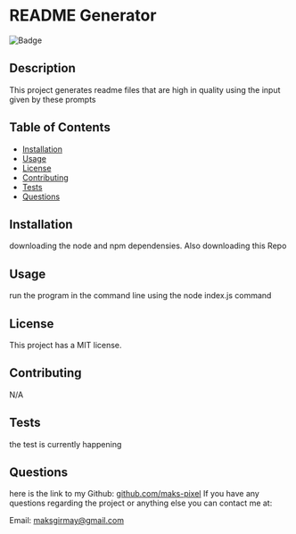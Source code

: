 # README Generator
  ![Badge](https://img.shields.io/badge/license-MIT-blue)
 
 ## Description
 
 This project generates readme files that are high in quality using the input given by these prompts

 ## Table of Contents
 * [Installation](#Installation)
 * [Usage](#Usage)
  * [License](#license)
 * [Contributing](#Contributing)
 * [Tests](#Tests)
 * [Questions](#Questions)
 
 ## Installation
 downloading the node and npm dependensies. Also downloading this Repo

 ## Usage
 run the program in the command line using the node index.js command 
 
  ## License 
  This project has a MIT license.
  
 ## Contributing
 N/A

 ## Tests
 the test is currently happening

 ## Questions
 here is the link to my Github: [github.com/maks-pixel](github.com/maks-pixel)
 If you have any questions regarding the project or anything else you can contact me at:
 
  Email: [maksgirmay@gmail.com](maksgirmay@gmail.com) 
